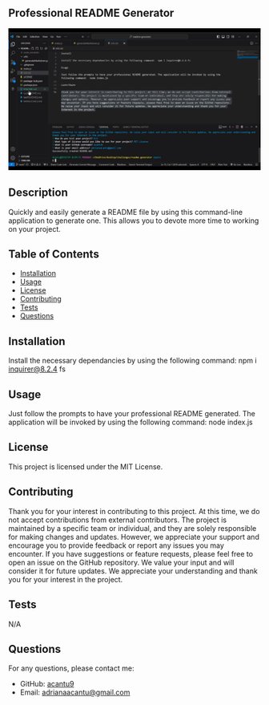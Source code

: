 ## Professional README Generator
 
[![Video Demonstration](/utils/img/Screenshot.png)](https://drive.google.com/file/d/1MbVx2QfVluyBsvk-akcCoRZ8AzsEX5-y/view)
 
## Description
 
Quickly and easily generate a README file by using this command-line application to generate one. This allows you to devote more time to working on your project.
 
## Table of Contents
 
- [Installation](#installation)
- [Usage](#usage)
- [License](#license)
- [Contributing](#contributing)
- [Tests](#tests)
- [Questions](#questions)
 
## Installation
 
Install the necessary dependancies by using the following command:  npm i inquirer@8.2.4 fs
 
## Usage
 
Just follow the prompts to have your professional README generated. The application will be invoked by using the following command:  node index.js
  
## License

This project is licensed under the MIT License.
  
  
 
## Contributing
 
Thank you for your interest in contributing to this project. At this time, we do not accept contributions from external contributors. The project is maintained by a specific team or individual, and they are solely responsible for making changes and updates. However, we appreciate your support and encourage you to provide feedback or report any issues you may encounter. If you have suggestions or feature requests, please feel free to open an issue on the GitHub repository. We value your input and will consider it for future updates. We appreciate your understanding and thank you for your interest in the project.
 
## Tests
 
N/A
 
## Questions
 
For any questions, please contact me:
 
- GitHub: [acantu9](https://github.com/acantu9)
- Email: adrianaacantu@gmail.com
  